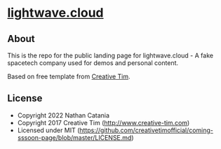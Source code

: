 # [lightwave.cloud](http://demos.creative-tim.com/coming-sssoon-demo-image-background)

## About

This is the repo for the public landing page for lightwave.cloud - A fake spacetech company used for demos and personal content.

Based on free template from [Creative Tim](https://github.com/creativetimofficial/coming-sssoon-page.git).

## License

- Copyright 2022 Nathan Catania
- Copyright 2017 Creative Tim (http://www.creative-tim.com)
- Licensed under MIT (https://github.com/creativetimofficial/coming-sssoon-page/blob/master/LICENSE.md)